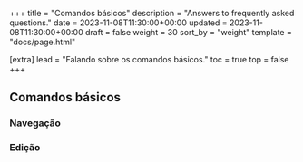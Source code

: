 +++
title = "Comandos básicos"
description = "Answers to frequently asked questions."
date = 2023-11-08T11:30:00+00:00
updated = 2023-11-08T11:30:00+00:00
draft = false
weight = 30
sort_by = "weight"
template = "docs/page.html"

[extra]
lead = "Falando sobre os comandos básicos."
toc = true
top = false
+++

## Comandos básicos

### Navegação

### Edição
